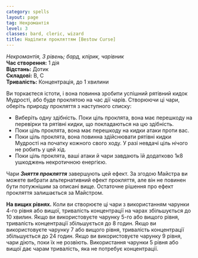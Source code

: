 ```yaml
---
category: spells
layout: page
tag: Некромантія
level: 3
classes: bard, cleric, wizard
title: Наділити прокляттям [Bestow Curse]
---
```


_Некромантія, 3 рівень; бард, клірик, чарівник_    
**Час створення:** 1 дія   
**Відстань:** Дотик   
**Складові:** В, С   
**Тривалість:** Концентрація, до 1 хвилини   

Ви торкаєтеся істоти, і вона повинна зробити успішний рятівний кидок Мудрості, або буде проклятою на час дії чарів. Створюючи ці чари, оберіть природу прокляття з наступного списку:
* Виберіть одну здібність. Поки ціль проклята, вона має перешкоду на перевірки та рятівні кидки, що покладаються на цю здібність.
* Поки ціль проклята, вона має перешкоду на кидки атаки проти вас.
* Поки ціль проклята, вона повинна здійснювати рятівні кидки Мудрості на початку кожного свого ходу. У разі невдачі ціль нічого не робить у цей хід.
* Поки ціль проклята, ваші атаки й чари завдають їй додатково 1к8 ушкоджень некротичною енергією.     

Чари **_Зняття прокляття_** завершують цей ефект. За згодою Майстра ви можете вибрати альтернативний ефект прокляття, але він не повинен бути потужнішим за описані вище. Остаточне рішення про ефект прокляття залишається за Майстром.     

**На вищих рівнях.** Коли ви створюєте ці чари з використанням чарунки 4-го рівня або вищої, тривалість концентрації на чарах збільшується до 10 хвилин. Якщо ви використовуєте чарунку 5-го або вищого рівня, тривалість концентрації збільшується до 8 годин. Якщо ви використовуєте чарунку 7 або вищого рівня, тривалість концентрації збільшується до 24 годин. Якщо ви використовуєте чарунку 9 рівня, чари діють, поки їх не розвіють. Використання чарунки 5 рівня або вищої дає чарам тривалість, яка не потребує концентрації. 
